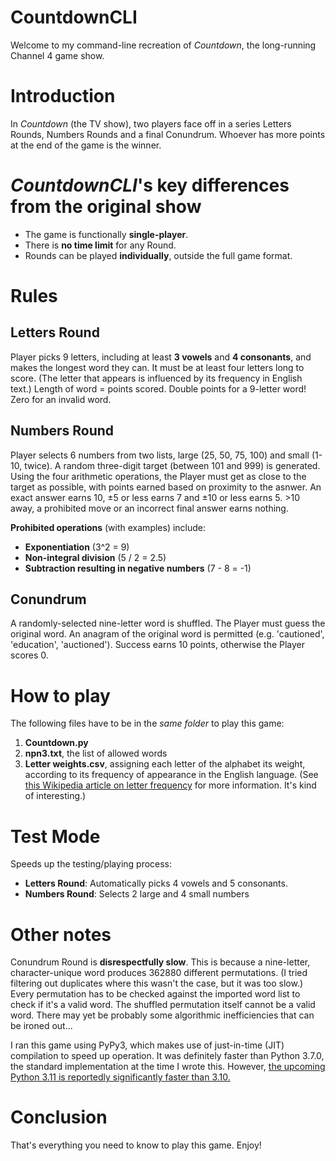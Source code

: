 # CountdownCLI
Welcome to my command-line recreation of _Countdown_, the long-running Channel 4 game show.

# Introduction
In _Countdown_ (the TV show), two players face off in a series Letters Rounds, Numbers Rounds and a final Conundrum. Whoever has more points at the end of the game is the winner.

# _CountdownCLI_'s key differences from the original show
  - The game is functionally **single-player**.
  - There is **no time limit** for any Round.
  - Rounds can be played **individually**, outside the full game format.

# Rules
## Letters Round
Player picks 9 letters, including at least **3 vowels** and **4 consonants**, and makes the longest word they can. It must be at least four letters long to score. (The letter that appears is influenced by its frequency in English text.) Length of word = points scored. Double points for a 9-letter word! Zero for an invalid word. 

## Numbers Round
Player selects 6 numbers from two lists, large (25, 50, 75, 100) and small (1-10, twice). A random three-digit target (between 101 and 999) is generated. Using the four arithmetic operations, the Player must get as close to the target as possible, with points earned based on proximity to the asnwer. An exact answer earns 10, ±5 or less earns 7 and ±10 or less earns 5. >10 away, a prohibited move or an incorrect final answer earns nothing.

**Prohibited operations** (with examples) include:
  - **Exponentiation** (3^2 = 9)
  - **Non-integral division** (5 / 2 = 2.5)
  - **Subtraction resulting in negative numbers** (7 - 8 = -1)

## Conundrum
A randomly-selected nine-letter word is shuffled. The Player must guess the original word. An anagram of the original word is permitted (e.g. 'cautioned', 'education', 'auctioned'). Success earns 10 points, otherwise the Player scores 0.

# How to play
The following files have to be in the *same folder* to play this game:
  1) **Countdown.py**
  2) **npn3.txt**, the list of allowed words
  3) **Letter weights.csv**, assigning each letter of the alphabet its weight, according to its frequency of appearance in the English language. (See [this Wikipedia article on letter frequency](https://www.wikiwand.com/en/Letter_frequency) for more information. It's kind of interesting.)

# Test Mode
Speeds up the testing/playing process:
  - **Letters Round**: Automatically picks 4 vowels and 5 consonants.
  - **Numbers Round**: Selects 2 large and 4 small numbers

# Other notes
Conundrum Round is **disrespectfully slow**. This is because a nine-letter, character-unique word produces 362880 different permutations. (I tried filtering out duplicates where this wasn't the case, but it was too slow.) Every permutation has to be checked against the imported word list to check if it's a valid word. The shuffled permutation itself cannot be a valid word. There may yet be probably some algorithmic inefficiencies that can be ironed out...

I ran this game using PyPy3, which makes use of just-in-time (JIT) compilation to speed up operation. It was definitely faster than Python 3.7.0, the standard implementation at the time I wrote this. However, [the upcoming Python 3.11 is reportedly significantly faster than 3.10.](https://www.python.org/downloads/release/python-3110b1/#:~:text=The%20Faster%20Cpython%20Project%20is%20already%20yielding%20some%20exciting%20results.%20Python%203.11%20is%20up%20to%2010%2D60%25%20faster%20than%20Python%203.10.%20On%20average%2C%20we%20measured%20a%201.22x%20speedup%20on%20the%20standard%20benchmark%20suite.%20See%20Faster%20CPython%20for%20details.)

# Conclusion
That's everything you need to know to play this game. Enjoy!
